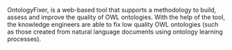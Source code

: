 OntologyFixer, is a web-based tool that supports a methodology to build, assess and improve the quality of OWL ontologies. With the help of the tool, the knowledge engineers are able to fix low quality OWL ontologies (such as those created from natural language documents using ontology learning processes). 


